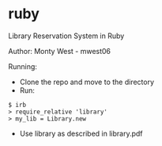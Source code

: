 # ruby
Library Reservation System in Ruby

Author: Monty West - mwest06

Running:
- Clone the repo and move to the directory
- Run:
```
$ irb
> require_relative 'library'
> my_lib = Library.new
```
- Use library as described in library.pdf
